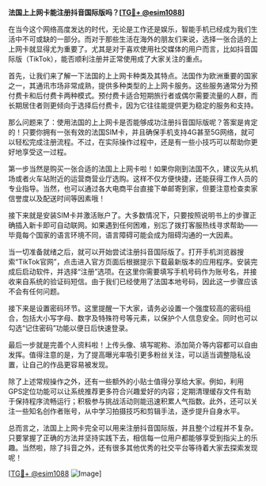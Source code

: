 **法国上上网卡能注册抖音国际版吗？[[TG💪+ @esim1088](https://t.me/s/esim1088)]**

在当今这个网络高度发达的时代，无论是工作还是娱乐，智能手机已经成为我们生活中不可或缺的一部分。而对于那些生活在海外的朋友们来说，选择一张合适的上上网卡就显得尤为重要了。尤其是对于喜欢使用社交媒体的用户而言，比如抖音国际版（TikTok），能否顺利注册并正常使用成了大家关注的重点。

首先，让我们来了解一下法国的上上网卡种类及其特点。法国作为欧洲重要的国家之一，其通讯市场非常成熟，提供多种类型的上上网卡服务。这些服务通常分为预付费卡和后付费卡两种模式。预付费卡适合短期旅行者或偶尔需要流量的人群，而长期居住者则更倾向于选择后付费卡，因为它往往能提供更为稳定的服务和支持。

那么问题来了：使用法国的上上网卡是否能够成功注册抖音国际版呢？答案是肯定的！只要你拥有一张有效的法国SIM卡，并且确保手机支持4G甚至5G网络，就可以轻松完成注册流程。不过，在实际操作过程中，还是有一些小技巧可以帮助你更好地享受这一过程。

第一步当然是购买一张合适的法国上上网卡啦！如果你刚到法国不久，建议先从机场或者火车站附近的运营商营业厅选购。这样不仅方便快捷，还能获得工作人员的专业指导。当然，也可以通过各大电商平台直接下单邮寄到家，但要注意检查卖家信誉度以及配送时间等因素哦！

接下来就是安装SIM卡并激活账户了。大多数情况下，只要按照说明书上的步骤正确插入新卡即可自动联网。如果遇到任何困难，别忘了拨打客服热线寻求帮助——毕竟每个国家的语言环境不同，语言障碍可能会成为阻碍沟通的一大因素。

当一切准备就绪之后，就可以开始尝试注册抖音国际版了。打开手机浏览器搜索“TikTok官网”，点击进入官方页面后根据提示下载最新版本的应用程序。安装完成后启动软件，并选择“注册”选项。在这里你需要填写手机号码作为账号名，并接收来自系统的验证码短信。由于我们已经使用了法国本地号码，因此这一步骤应该不会有任何问题。

接下来是设置密码环节。这里提醒一下大家，请务必设置一个强度较高的密码组合，包括大小写字母、数字及特殊符号等元素，以保护个人信息安全。同时也可以勾选“记住密码”功能以便日后快速登录。

最后一步就是完善个人资料啦！上传头像、填写昵称、添加简介等内容都可以自由发挥。值得注意的是，为了提高曝光率吸引更多粉丝关注，可以适当调整隐私设置，让自己的作品更容易被发现。

除了上述常规操作之外，还有一些额外的小贴士值得分享给大家。例如，利用GPS定位功能可以让系统推荐更多符合兴趣爱好的内容；定期清理缓存文件有助于保持程序流畅运行；积极参与挑战活动则能迅速积累人气指数。此外，还可以关注一些知名创作者账号，从中学习拍摄技巧和剪辑手法，逐步提升自身水平。

总而言之，法国上上网卡完全可以用来注册抖音国际版，并且整个过程并不复杂。只要掌握了正确的方法并坚持实践下去，相信每一位用户都能够享受到指尖上的乐趣。当然啦，除了抖音之外，还有很多其他优秀的社交平台等待着大家去探索发现呢！

[[TG💪+ @esim1088](https://t.me/s/esim1088) ![Image](https://i.postimg.cc/4NQfJmqS/Snipaste-2025-05-13-00-14-12.png)]